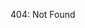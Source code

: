 <!-- EDIT AT https://github.com/TheThingsNetwork/arduino-device-lib/blob/node/docs/TheThingsNode.md -->

404: Not Found
